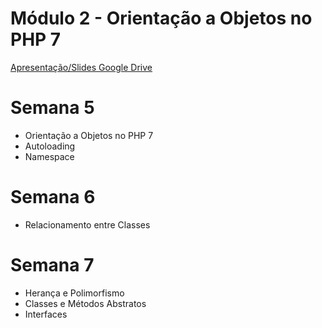 # Módulo 2 - Orientação a Objetos no PHP 7

[Apresentação/Slides Google Drive](https://docs.google.com/presentation/d/1BIyCiRl3DbOqbFuuLlksuV7teLKG44WogXnCmAnETCE/edit?usp=sharing)

# Semana 5
* Orientação a Objetos no PHP 7
* Autoloading
* Namespace

# Semana 6
* Relacionamento entre Classes

# Semana 7
* Herança e Polimorfismo
* Classes e Métodos Abstratos
* Interfaces
